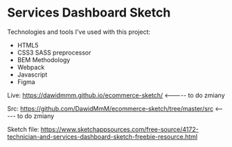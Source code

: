 # Services Dashboard Sketch

Technologies and tools I've used with this project:

  - HTML5
  - CSS3 SASS preprocessor
  - BEM Methodology
  - Webpack
  - Javascript
  - Figma

  Live: https://dawidmmm.github.io/ecommerce-sketch/   <----- to do zmiany

  Src: https://github.com/DawidMmM/ecommerce-sketch/tree/master/src   <----- to do zmiany

  Sketch file: https://www.sketchappsources.com/free-source/4172-technician-and-services-dashboard-sketch-freebie-resource.html